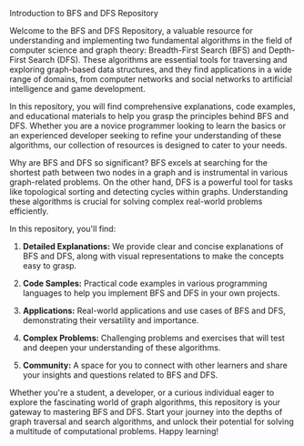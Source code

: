 Introduction to BFS and DFS Repository

Welcome to the BFS and DFS Repository, a valuable resource for understanding and implementing two fundamental algorithms in the field of computer science and graph theory: Breadth-First Search (BFS) and Depth-First Search (DFS). These algorithms are essential tools for traversing and exploring graph-based data structures, and they find applications in a wide range of domains, from computer networks and social networks to artificial intelligence and game development.

In this repository, you will find comprehensive explanations, code examples, and educational materials to help you grasp the principles behind BFS and DFS. Whether you are a novice programmer looking to learn the basics or an experienced developer seeking to refine your understanding of these algorithms, our collection of resources is designed to cater to your needs.

Why are BFS and DFS so significant? BFS excels at searching for the shortest path between two nodes in a graph and is instrumental in various graph-related problems. On the other hand, DFS is a powerful tool for tasks like topological sorting and detecting cycles within graphs. Understanding these algorithms is crucial for solving complex real-world problems efficiently.

In this repository, you'll find:

1. **Detailed Explanations:** We provide clear and concise explanations of BFS and DFS, along with visual representations to make the concepts easy to grasp.

2. **Code Samples:** Practical code examples in various programming languages to help you implement BFS and DFS in your own projects.

3. **Applications:** Real-world applications and use cases of BFS and DFS, demonstrating their versatility and importance.

4. **Complex Problems:** Challenging problems and exercises that will test and deepen your understanding of these algorithms.

5. **Community:** A space for you to connect with other learners and share your insights and questions related to BFS and DFS.

Whether you're a student, a developer, or a curious individual eager to explore the fascinating world of graph algorithms, this repository is your gateway to mastering BFS and DFS. Start your journey into the depths of graph traversal and search algorithms, and unlock their potential for solving a multitude of computational problems. Happy learning!
